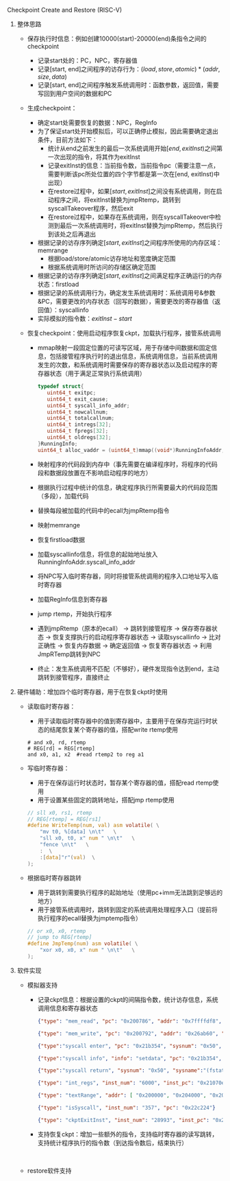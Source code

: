 Checkpoint Create and Restore (RISC-V)

1. 整体思路

   - 保存执行时信息：例如创建10000(start)-20000(end)条指令之间的checkpoint

     - 记录start处的：PC，NPC，寄存器值
     - 记录[start, end]之间程序的访存行为：$(load, store, atomic) * (addr, size, data)$ 
     - 记录[start, end]之间程序触发系统调用时：函数参数，返回值，需要写回到用户空间的数据和PC

   - 生成checkpoint：

     - 确定start处需要恢复的数据：NPC，RegInfo
     - 为了保证start处开始模拟后，可以正确停止模拟，因此需要确定退出条件，目前方法如下：
        - 统计从end之前发生的最后一次系统调用开始$[end, exitInst)$之间第一次出现的指令，将其作为exitInst
        - 记录exitInst的信息：当前指令数，当前指令pc（需要注意一点，需要判断该pc所处位置的四个字节都是第一次在[end, exitInst)中出现）
        - 在restore过程中，如果$[start, exitInst]$之间没有系统调用，则在启动程序之间，将exitInst替换为jmpRtemp，跳转到syscallTakeover程序，然后exit
        - 在restore过程中，如果存在系统调用，则在syscallTakeover中检测到最后一次系统调用时，将exitInst替换为jmpRtemp，然后执行到该处之后再退出
     - 根据记录的访存序列确定$[start, exitInst]$之间程序所使用的内存区域：memrange
        - 根据load/store/atomic访存地址和宽度确定范围
        - 根据系统调用时所访问的存储区确定范围
     - 根据记录的访存序列确定$[start, exitInst]$之间满足程序正确运行的内存状态：firstload
     - 根据记录的系统调用行为，确定发生系统调用时：系统调用号&参数&PC，需要更改的内存状态（回写的数据），需要更改的寄存器值（返回值）：syscallinfo
     - 实际模拟的指令数：$exitInst-start$

   - 恢复checkpoint：使用启动程序恢复ckpt，加载执行程序，接管系统调用

     - mmap映射一段固定位置的可读写区域，用于存储中间数据和固定信息，包括接管程序执行时的退出信息，系统调用信息，当前系统调用发生的次数，和系统调用时需要保存的寄存器状态以及启动程序的寄存器状态（用于满足正常执行系统调用）

       ```c
       typedef struct{
          uint64_t exitpc;
          uint64_t exit_cause;
          uint64_t syscall_info_addr;
          uint64_t nowcallnum;
          uint64_t totalcallnum;
          uint64_t intregs[32];
          uint64_t fpregs[32];
          uint64_t oldregs[32];
       }RunningInfo;
       uint64_t alloc_vaddr = (uint64_t)mmap((void*)RunningInfoAddr, 4096*2, PROT_READ | PROT_WRITE, MAP_PRIVATE|MAP_ANON, -1, 0);
       ```

     - 映射程序的代码段到内存中（事先需要在编译程序时，将程序的代码段和数据段放置在不影响启动程序的地方）
      - 根据执行过程中统计的信息，确定程序执行所需要最大的代码段范围（多段），加载代码
      - 替换每段被加载的代码中的ecall为jmpRtemp指令

     - 映射memrange

     - 恢复firstload数据

     - 加载syscallinfo信息，将信息的起始地址放入RunningInfoAddr.syscall_info_addr

     - 将NPC写入临时寄存器，同时将接管系统调用的程序入口地址写入临时寄存器

     - 加载RegInfo信息到寄存器

     - jump rtemp，开始执行程序

     - 遇到jmpRtemp（原本的ecall） -> 跳转到接管程序 -> 保存寄存器状态 -> 恢复支撑执行的启动程序寄存器状态 -> 读取syscallinfo -> 比对正确性 -> 恢复内存数据 -> 确定返回值 -> 恢复寄存器状态 -> 利用JmpRTemp跳转到NPC

     - 终止：发生系统调用不匹配（不够好），硬件发现指令达到end，主动跳转到接管程序，直接终止

2. 硬件辅助：增加四个临时寄存器，用于在恢复ckpt时使用

   - 读取临时寄存器：

     - 用于读取临时寄存器中的值到寄存器中，主要用于在保存完运行时状态的结尾恢复某个寄存器的值，搭配write rtemp使用

     ```assembly
     # and x0, rd, rtemp
     # REG[rd] = REG[rtemp]
     and x0, a1, x2  #read rtemp2 to reg a1
     ```

   - 写临时寄存器：

     - 用于在保存运行时状态时，暂存某个寄存器的值，搭配read rtemp使用
     - 用于设置某些固定的跳转地址，搭配jmp rtemp使用

     ```c
     // sll x0, rs1, rtemp
     // REG[rtemp] = REG[rs1]
     #define WriteTemp(num, val) asm volatile( \
         "mv t0, %[data] \n\t"   \
         "sll x0, t0, x" num " \n\t"   \
         "fence \n\t"   \
         :  \
         :[data]"r"(val)  \
     );
     ```

   - 根据临时寄存器跳转

     - 用于跳转到需要执行程序的起始地址（使用pc+imm无法跳到足够远的地方）
     - 用于接管系统调用时，跳转到固定的系统调用处理程序入口（提前将执行程序的ecall替换为jmptemp指令）

     ```c
     // or x0, x0, rtemp
     // jump to REG[rtemp]
     #define JmpTemp(num) asm volatile( \
         "xor x0, x0, x" num " \n\t"   \
     );
     ```

3. 软件实现

   - 模拟器支持

     - 记录ckpt信息：根据设置的ckpt的间隔指令数，统计访存信息，系统调用信息和寄存器状态

       ```json
       {"type": "mem_read", "pc": "0x200786", "addr": "0x7ffffdf8", "size": "0x8", "data": "0x1"}
       
       {"type": "mem_write", "pc": "0x200792", "addr": "0x26ab60", "size": "0x4", "data": "0x0"}
       
       {"type":"syscall enter", "pc": "0x21b354", "sysnum": "0x50", "param": [ "0x1", "0x7ffff670", "0x7ffff670", "0x0", "0x5e8" ]}
       
       {"type":"syscall info", "info": "setdata", "pc": "0x21b354", "buf": "0x7ffff670", "bytes": "0x80", "ret": "0x0", "data": [ "0xa","0x0","0x0","0x0","0x0","0x0","0x0","0x0","0x3","0x0","0x0"]}
       
       {"type":"syscall return", "sysnum": "0x50", "sysname":"(fstat(0, 0x7ffff670))", "pc": "0x21b354", "res":"has ret", "val": "0x0"}
       
       {"type": "int_regs", "inst_num": "6000", "inst_pc": "0x21070e", "npc": "0x210710", "data": [ "0x0", "0x2118e4", "0x7ffff700", "0x26b1b0", "0x26d710", "0xa", "0x7fffffde", "0x1", "0x2", "0x264000", "0x269218", "0x26e2e0", "0x2", "0x26e2e0", "0x1000", "0xfffffffffbad2a84", "0x64", "0xffffffffffffffff", "0x263a88", "0x263d28", "0x1", "0x263a88", "0x248ea0", "0x269218", "0x20", "0x249b58", "0x1", "0x248ea2", "0x0", "0x1", "0x0", "0x20" ]}
       
       {"type": "textRange", "addr": [ "0x200000", "0x204000", "0x207000", "0x220000", "0x229000", "0x22b000", "0x230000", "0x23c000" ], "size": [ "0x1000", "0x2000", "0x13000", "0x2000", "0x1000", "0x4000", "0x2000", "0x1000" ] }

       {"type": "isSyscall", "inst_num": "357", "pc": "0x22c224"}

       {"type": "ckptExitInst", "inst_num": "28993", "inst_pc": "0x200642"}
       ```

     - 支持恢复ckpt：增加一些额外的指令，支持临时寄存器的读写跳转，支持统计程序执行的指令数（到达指令数后，结束执行）

       ​

   - restore软件支持
